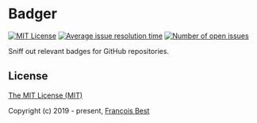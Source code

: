 # Badger

[![MIT License](https://img.shields.io/github/license/47ng/badger.svg?color=blue)](https://github.com/47ng/badger/blob/master/LICENSE)
[![Average issue resolution time](https://isitmaintained.com/badge/resolution/47ng/badger.svg)](https://isitmaintained.com/project/47ng/badger)
[![Number of open issues](https://isitmaintained.com/badge/open/47ng/badger.svg)](https://isitmaintained.com/project/47ng/badger)

Sniff out relevant badges for GitHub repositories.

## License

[The MIT License (MIT)](./LICENSE)

Copyright (c) 2019 - present, [François Best](https://francoisbest.com)
